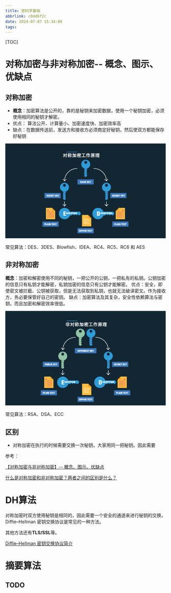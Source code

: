 ```yaml
---
title: 密码学基础
abbrlink: c0dd6f2c
date: 2024-07-07 15:34:09
tags:
---
```




[TOC]

# 对称加密与非对称加密-- 概念、图示、优缺点

## 对称加密

- **概念**：加密算法是公开的，靠的是秘钥来加密数据，使用一个秘钥加密，必须使用相同的秘钥才解密。
- 优点： 算法公开、计算量小、加密速度快、加密效率高
- 缺点：在数据传送前，发送方和接收方必须商定好秘钥，然后使双方都能保存好秘钥

![gCrVR31715652714_ (2)](https://raw.githubusercontent.com/Aisdar0/Image/master/Blog202407071536340.png)

常见算法：DES、3DES、Blowfish、IDEA、RC4、RC5、RC6 和 AES

## 非对称加密

**概念**：加密和解密使用不同的秘钥，一把公开的公钥，一把私有的私钥。公钥加密的信息只有私钥才能解密，私钥加密的信息只有公钥才能解密。
优点：安全，即使密文被拦截、公钥被获取，但是无法获取到私钥，也就无法破译密文。作为接收方，务必要保管好自己的密钥。
缺点：加密算法及其复杂，安全性依赖算法与密钥，而且加密和解密效率很低。

![RGlPiW1715652715_ (2)](https://raw.githubusercontent.com/Aisdar0/Image/master/Blog202407071536370.png)

常见算法：RSA、DSA、ECC

## 区别

- 对称加密在执行的时候需要交换一次秘钥，大家用同一把秘钥。因此需要

参考：

[【对称加密与非对称加密】-- 概念、图示、优缺点](https://blog.csdn.net/qq_44005101/article/details/124239696)

[什么是对称加密和非对称加密？两者之间的区别是什么？](https://www.racent.com/blog/295)

# DH算法

对称加密时双方使用秘钥是相同的，因此需要一个安全的通道来进行秘钥的交换，Diffie–Hellman 密钥交换协议是常见的一种方法。

其他方法还有**TLS/SSL**等。

[Diffie–Hellman 密钥交换协议简介](https://blog.csdn.net/zzminer/article/details/8571289)

# 摘要算法

## TODO

